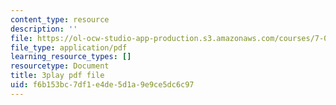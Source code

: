 ```yaml
---
content_type: resource
description: ''
file: https://ol-ocw-studio-app-production.s3.amazonaws.com/courses/7-01sc-fundamentals-of-biology-fall-2011/f6b153bc7df1e4de5d1a9e9ce5dc6c97_P-Ry4rRdDbk.pdf
file_type: application/pdf
learning_resource_types: []
resourcetype: Document
title: 3play pdf file
uid: f6b153bc-7df1-e4de-5d1a-9e9ce5dc6c97
---
```

